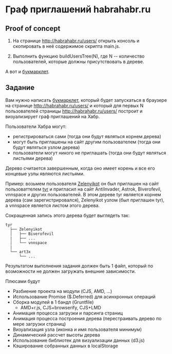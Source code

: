 # Граф приглашений habrahabr.ru

## Proof of concept

1. На странице http://habrahabr.ru/users/ открыть консоль и скопировать в неё содержимое скрипта main.js.

2. Выполнить функцию buildUsersTree(N), где N -- количество пользователей, которые должны присутствовать в дереве.

А вот и [букмарклет](https://rawgithub.com/sameoldmadness/5-async/master/index.html). 

## Задание

Вам нужно написать [букмарклет](http://ru.wikipedia.org/wiki/Букмарклет), который будет запускаться в браузере на странице http://habrahabr.ru/users/ и который для первых N пользователей страницы http://habrahabr.ru/users/ построит и визуализирует граф приглашений на Хабр. 

Пользователи Хабра могут:
 - регистрироваться сами (тогда они будут являться корнем дерева) 
 - могут быть приглашены на сайт другим пользователем (тогда они будут являться узлом дерева)
 - пользователи могут никого не приглашать (тогда они будут являться листьями дерева)

Дерево считается завершенным, когда оно имеет корень и все его концевые узлы являются листьями.

Пример: возьмем пользователя [Zelenyikot](http://habrahabr.ru/users/Zelenyikot/) он был приглашен на сайт пользоваттелем [tyr](http://habrahabr.ru/users/tyr/) и пригласил на сайт AntiInvader, Astrok, Biverofevil, vnnspace и других пользователей. В этом дереве tyr является корнем дерева (сам зарегистрировался), Zelenyikot узлом (был приглашен tyr), а vnnspace является листом этого дерева.

Сокращенная запись этого дерева будет выглядеть так:

```
tyr
  ├── Zelenyikot
  │   ├── Biverofevil
  |   ├── ...
  │   └── vnnspace
  |
  └── art3x
      └── ...
```

Результатом выполнения задания должен быть 1 файл, который по возможности не должен загружать внешние зависимости.

Плюсами будут
 - Разбиение проекта на модули (CJS, AMD, ...)
 - Использование Promise ($.Deferred) для асинхронных операций
 - Сборка модулей в 1 бандл (Gruntfile)
   - AMD+r.js, CJS+browserify, CJS+LMD
 - Анимация процесса загрузки и парсинга страниц
 - Анимация процесса построения дерева (перестраивать дерево по мере загрузки страниц)
 - Визуализация узла (иконка и имя пользователя минимум)
 - Динамический рассчет высоты дерева
 - Использование библиотек для визуализации данных (d3.js)
 - Кэширование собранных данных в localStorage
